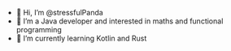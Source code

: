 - 👋 Hi, I’m @stressfulPanda
- 👀 I’m a Java developer and interested in maths and functional programming
- 🌱 I’m currently learning Kotlin and Rust

<!---
stressfulPanda/stressfulPanda is a ✨ special ✨ repository because its `README.md` (this file) appears on your GitHub profile.
You can click the Preview link to take a look at your changes.
--->
